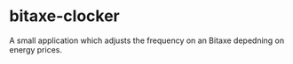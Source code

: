 # bitaxe-clocker
A small application which adjusts the frequency on an Bitaxe depedning on energy prices.
